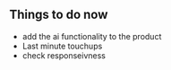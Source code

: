 ## Things to do now
 - add the ai functionality to the product
 - Last minute touchups
 - check responseivness